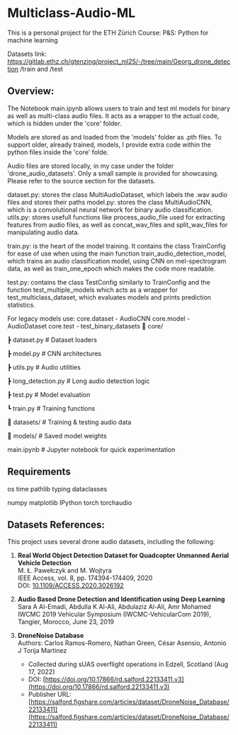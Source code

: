# Multiclass-Audio-ML
This is a personal project for the ETH Zürich Course: P&S: Python for machine learning

Datasets link: https://gitlab.ethz.ch/gtenzing/project_ml25/-/tree/main/Georg_drone_detection /train and /test 


## Overview:
The Notebook main.ipynb allows users to train and test ml models for binary as well as multi-class audio files.
It acts as a wrapper to the actual code, which is hidden under the 'core' folder. 

Models are stored as and loaded from the 'models' folder as .pth files.
To support older, already trained, models, I provide extra code within the python files 
inside the 'core' folde.

Audio files are stored locally, in my case under the folder 'drone_audio_datasets'.
Only a small sample is provided for showcasing. Please refer to the source section for the datasets.

dataset.py: stores the class MultiAudioDataset, which labels the .wav audio files and stores their paths
model.py:   stores the class MultiAudioCNN, which is a convolutional neural network for binary audio classification.
utils.py:   stores usefull functions like process_audio_file used for extracting features from audio files, 
as well as concat_wav_files and split_wav_files for manipulating audio data. 

train.py: is the heart of the model training. It contains the class TrainConfig for ease of use when using 
the main function train_audio_detection_model, which trains an audio classification model, 
using CNN on mel-spectrogram data, as well as train_one_epoch which makes the code more readable.

test.py: contains the class TestConfig similarly to TrainConfig and the function test_multiple_models 
which acts as a wrapper for test_multiclass_dataset, which evaluates models  and prints prediction statistics. 

For legacy models use: core.dataset - AudioCNN
                       core.model   - AudioDataset
                       core.test    - test_binary_datasets
📁 core/

 ┣ dataset.py         # Dataset loaders

 ┣ model.py           # CNN architectures

 ┣ utils.py           # Audio utilities

 ┣ long_detection.py  # Long audio detection logic

 ┣ test.py            # Model evaluation

 ┗ train.py           # Training functions

📁 datasets/          # Training & testing audio data  

📁 models/            # Saved model weights  

main.ipynb           # Jupyter notebook for quick experimentation  

## Requirements 
os 
time
pathlib
typing
dataclasses

numpy
matplotlib
IPython
torch
torchaudio

## Datasets References: 
This project uses several drone audio datasets, including the following:

1. **Real World Object Detection Dataset for Quadcopter Unmanned Aerial Vehicle Detection**  
   M. Ł. Pawełczyk and M. Wojtyra  
   IEEE Access, vol. 8, pp. 174394-174409, 2020  
   DOI: [10.1109/ACCESS.2020.3026192](https://doi.org/10.1109/ACCESS.2020.3026192)

2. **Audio Based Drone Detection and Identification using Deep Learning**  
   Sara A Al-Emadi, Abdulla K Al-Ali, Abdulaziz Al-Ali, Amr Mohamed  
   IWCMC 2019 Vehicular Symposium (IWCMC-VehicularCom 2019), Tangier, Morocco, June 23, 2019

3. **DroneNoise Database**  
   Authors: Carlos Ramos-Romero, Nathan Green, César Asensio, Antonio J Torija Martinez  
   - Collected during sUAS overflight operations in Edzell, Scotland (Aug 17, 2022)
   - DOI: [https://doi.org/10.17866/rd.salford.22133411.v3](https://doi.org/10.17866/rd.salford.22133411.v3)  
   - Publisher URL: [https://salford.figshare.com/articles/dataset/DroneNoise_Database/22133411](https://salford.figshare.com/articles/dataset/DroneNoise_Database/22133411)
